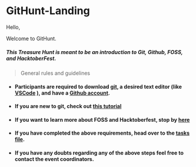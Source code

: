 # GitHunt-Landing
Hello,

Welcome to GitHunt. 

##### This Treasure Hunt is meant to be an introduction to Git, Github, FOSS, and HacktoberFest.

> General rules and guidelines

* #### Participants are required to download [git](https://git-scm.com/downloads), a desired text editor (like [VSCode](https://code.visualstudio.com/Download) ), and have a [Github account](https://github.com/join). 

* #### If you are new to git, check out [this tutorial](https://www.freecodecamp.org/news/what-is-git-and-how-to-use-it-c341b049ae61/)

* #### If you want to learn more about FOSS and Hacktoberfest, stop by [here](./hacktoberfest.md)


* #### If you have completed the above requirements, head over to the [tasks file]().

* #### If you have any doubts regarding any of the above steps feel free to contact the event coordinators.
